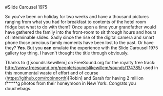 #Slide Carousel 1975

So you've been on holiday for two weeks and have a thousand pictures ranging from what you had for breakfast to contents of the hotel room fridge but what to do with them?
Once upon a time your grandfather would have gathered the family into the front-room to sit through hours and hours of interminable slides. Sadly since the rise of the digital camera and smart phone those precious family moments have been lost to the past. Or have they? __Yes__.
But you __can__ emulate the experience with the Slide Carousel 1975 gallery toy thing. I haven't thought the title through obviously. 

Thanks to ()[soundslikewillem] on FreeSound.org for the royalty free track: http://www.freesound.org/people/soundslikewillem/sounds/174785/ used in this monumental waste of effort and of course (https://github.com/robinnorth)[Robin] and Sarah for having 2 million f*****g photos from their honeymoon in New York. Congrats you douchebags.
